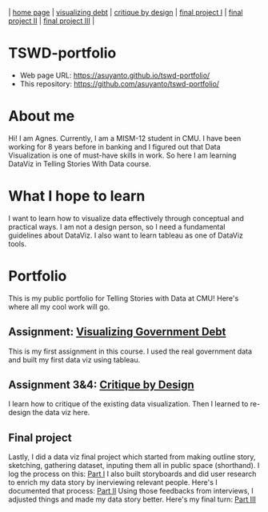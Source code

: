 | [home page](https://asuyanto.github.io/tswd-portfolio/) | [visualizing debt](visualizing-government-debt) | [critique by design](critique-by-design) | [final project I](final-project-part-one) | [final project II](final-project-part-two) | [final project III](final-project-part-three) |

# TSWD-portfolio
- Web page URL: https://asuyanto.github.io/tswd-portfolio/
- This repository: https://github.com/asuyanto/tswd-portfolio/

# About me
Hi!  I am Agnes. Currently, I am a MISM-12 student in CMU. I have been working for 8 years before in banking and I figured out that Data Visualization is one of must-have skills in work. So here I am learning DataViz in Telling Stories With Data course.

# What I hope to learn
I want to learn how to visualize data effectively through conceptual and practical ways. I am not a design person, so I need a fundamental guidelines about DataViz. I also want to learn tableau as one of DataViz tools.

# Portfolio
This is my public portfolio for Telling Stories with Data at CMU!  Here's where all my cool work will go.

## Assignment: [Visualizing Government Debt](visualizing-government-debt)
This is my first assignment in this course. I used the real government data and built my first data viz using tableau.

## Assignment 3&4: [Critique by Design](critique-by-design)
I learn how to critique of the existing data visualization. Then I learned to re-design the data viz here.

## Final project
Lastly, I did a data viz final project which started from making outline story, sketching, gathering dataset, inputing them all in public space (shorthand). I log the process on this:
[Part I](final-project-part-one)
I also built storyboards and did user research to enrich my data story by inerviewing relevant people. Here's I documented that process: 
[Part II](final-project-part-two)
Using those feedbacks from interviews, I adjusted things and made my data story better. Here's my final turn: 
[Part III](final-project-part-three)
